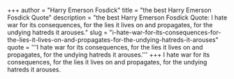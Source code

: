 +++
author = "Harry Emerson Fosdick"
title = "the best Harry Emerson Fosdick Quote"
description = "the best Harry Emerson Fosdick Quote: I hate war for its consequences, for the lies it lives on and propagates, for the undying hatreds it arouses."
slug = "i-hate-war-for-its-consequences-for-the-lies-it-lives-on-and-propagates-for-the-undying-hatreds-it-arouses"
quote = '''I hate war for its consequences, for the lies it lives on and propagates, for the undying hatreds it arouses.'''
+++
I hate war for its consequences, for the lies it lives on and propagates, for the undying hatreds it arouses.
